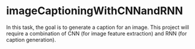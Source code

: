 # imageCaptioningWithCNNandRNN

In this task, the goal is to generate a caption for an image. This project will require a combination of CNN (for image feature extraction) and RNN (for caption generation).
